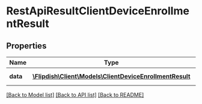 # RestApiResultClientDeviceEnrollmentResult

## Properties
Name | Type | Description | Notes
------------ | ------------- | ------------- | -------------
**data** | [**\Flipdish\\Client\Models\ClientDeviceEnrollmentResult**](ClientDeviceEnrollmentResult.md) | Generic data object. | 

[[Back to Model list]](../README.md#documentation-for-models) [[Back to API list]](../README.md#documentation-for-api-endpoints) [[Back to README]](../README.md)


